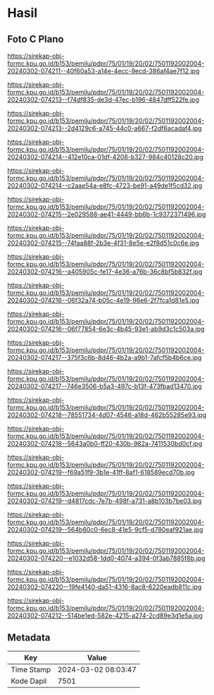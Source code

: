 # Hasil

## Foto C Plano

https://sirekap-obj-formc.kpu.go.id/b153/pemilu/pdpr/75/01/19/20/02/7501192002004-20240302-074211--40f60a53-a14e-4ecc-9ecd-386af4ae7f12.jpg

https://sirekap-obj-formc.kpu.go.id/b153/pemilu/pdpr/75/01/19/20/02/7501192002004-20240302-074213--f74df835-de3d-47ec-b196-4847dff522fe.jpg

https://sirekap-obj-formc.kpu.go.id/b153/pemilu/pdpr/75/01/19/20/02/7501192002004-20240302-074213--2d4129c6-a745-44c0-a667-f2df6acadaf4.jpg

https://sirekap-obj-formc.kpu.go.id/b153/pemilu/pdpr/75/01/19/20/02/7501192002004-20240302-074214--412e10ca-01df-4208-b327-984c40128c20.jpg

https://sirekap-obj-formc.kpu.go.id/b153/pemilu/pdpr/75/01/19/20/02/7501192002004-20240302-074214--c2aae54a-e8fc-4723-be91-a49de1f5cd32.jpg

https://sirekap-obj-formc.kpu.go.id/b153/pemilu/pdpr/75/01/19/20/02/7501192002004-20240302-074215--2e029588-ae41-4449-bb6b-1c9372371496.jpg

https://sirekap-obj-formc.kpu.go.id/b153/pemilu/pdpr/75/01/19/20/02/7501192002004-20240302-074215--74faa88f-2b3e-4f31-8e5e-e2f8d51c0c6e.jpg

https://sirekap-obj-formc.kpu.go.id/b153/pemilu/pdpr/75/01/19/20/02/7501192002004-20240302-074216--a405905c-fe17-4e36-a76b-36c8bf5b832f.jpg

https://sirekap-obj-formc.kpu.go.id/b153/pemilu/pdpr/75/01/19/20/02/7501192002004-20240302-074216--06f32a74-b05c-4e19-96e6-2f7fca1d81e5.jpg

https://sirekap-obj-formc.kpu.go.id/b153/pemilu/pdpr/75/01/19/20/02/7501192002004-20240302-074216--06f77854-6e3c-4b45-93e1-ab9d3c1c503a.jpg

https://sirekap-obj-formc.kpu.go.id/b153/pemilu/pdpr/75/01/19/20/02/7501192002004-20240302-074217--375f3c6b-8d46-4b2a-a9b1-7afcf5b4b6ce.jpg

https://sirekap-obj-formc.kpu.go.id/b153/pemilu/pdpr/75/01/19/20/02/7501192002004-20240302-074217--746e3506-b5a3-497c-b13f-473fbad13470.jpg

https://sirekap-obj-formc.kpu.go.id/b153/pemilu/pdpr/75/01/19/20/02/7501192002004-20240302-074218--78551734-4d07-4546-a18d-462b55285e93.jpg

https://sirekap-obj-formc.kpu.go.id/b153/pemilu/pdpr/75/01/19/20/02/7501192002004-20240302-074218--5643a0b0-ff20-430b-982a-7411530bd0cf.jpg

https://sirekap-obj-formc.kpu.go.id/b153/pemilu/pdpr/75/01/19/20/02/7501192002004-20240302-074219--f69a51f9-3b1e-41ff-8af1-618589ecd70b.jpg

https://sirekap-obj-formc.kpu.go.id/b153/pemilu/pdpr/75/01/19/20/02/7501192002004-20240302-074219--d4817cdc-7e7b-498f-a731-a8b103b7be03.jpg

https://sirekap-obj-formc.kpu.go.id/b153/pemilu/pdpr/75/01/19/20/02/7501192002004-20240302-074219--564b60c0-6ec8-41e5-9cf5-d780eaf921ae.jpg

https://sirekap-obj-formc.kpu.go.id/b153/pemilu/pdpr/75/01/19/20/02/7501192002004-20240302-074220--e1032d58-1dd0-4074-a394-0f3ab7885f8b.jpg

https://sirekap-obj-formc.kpu.go.id/b153/pemilu/pdpr/75/01/19/20/02/7501192002004-20240302-074220--19fe4140-da51-4316-8ac8-6220eadb811c.jpg

https://sirekap-obj-formc.kpu.go.id/b153/pemilu/pdpr/75/01/19/20/02/7501192002004-20240302-074212--514be1ed-582e-4215-a274-2cd89e3d1e5a.jpg


## Metadata

| Key        | Value               |
| ---------- | ------------------- |
| Time Stamp | 2024-03-02 08:03:47 |
| Kode Dapil | 7501                |



